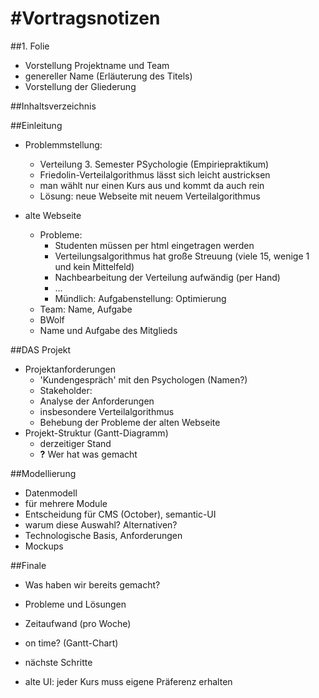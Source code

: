 #Vortragsnotizen
======
##1. Folie
* Vorstellung Projektname und Team
* genereller Name (Erläuterung des Titels)
* Vorstellung der Gliederung

##Inhaltsverzeichnis

##Einleitung
* Problemmstellung:
  * Verteilung 3. Semester PSychologie (Empiriepraktikum)
  * Friedolin-Verteilalgorithmus lässt sich leicht austricksen
  * man wählt nur einen Kurs aus und kommt da auch rein
  * Lösung: neue Webseite mit neuem Verteilalgorithmus

* alte Webseite
  * Probleme:
    * Studenten müssen per html eingetragen werden
    * Verteilungsalgorithmus hat große Streuung (viele 15, wenige 1 und kein Mittelfeld)
    * Nachbearbeitung der Verteilung aufwändig (per Hand)
    * ...
    * Mündlich: Aufgabenstellung: Optimierung
  * Team: Name, Aufgabe
   * BWolf
   * Name und Aufgabe des Mitglieds

##DAS Projekt
  * Projektanforderungen
    * 'Kundengespräch' mit den Psychologen (Namen?)
     * Stakeholder:
    * Analyse der Anforderungen
     * insbesondere Verteilalgorithmus
     * Behebung der Probleme der alten Webseite
  * Projekt-Struktur (Gantt-Diagramm)
    * derzeitiger Stand
    * **?** Wer hat was gemacht

##Modellierung
  * Datenmodell
   * für mehrere Module
  * Entscheidung für CMS (October), semantic-UI
   * warum diese Auswahl? Alternativen?
   * Technologische Basis, Anforderungen
  * Mockups

##Finale
 * Was haben wir bereits gemacht?
  * Probleme und Lösungen
  * Zeitaufwand (pro Woche)
  * on time? (Gantt-Chart)
 * nächste Schritte





* alte UI: jeder Kurs muss eigene Präferenz erhalten
